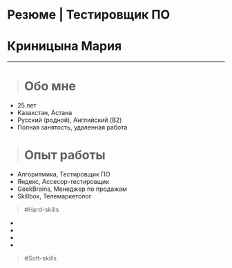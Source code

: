 # Резюме | Тестировщик ПО 
# Криницына Мария
---
># Обо мне

+ 25 лет
+ Казахстан, Астана
+ Русский (родной), Английский (B2)
+ Полная занятость, удаленная работа

># Опыт работы

- Алгоритмика, Тестировщик ПО
- Яндекс, Ассесор-тестировщик
- GeekBrains, Менеджер по продажам
- Skillbox, Телемаркетолог

>#Hard-skills

+
+
+
+

>#Soft-skills
